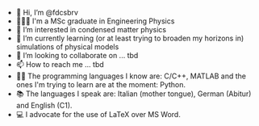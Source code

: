 - 👋 Hi, I’m @fdcsbrv
- 🔬👨‍🔬 I'm a MSc graduate in Engineering Physics
- 👀 I’m interested in condensed matter physics
- 🌱 I’m currently learning (or at least trying to broaden my horizons in) simulations of physical models
- 💞️ I’m looking to collaborate on ... tbd
- 📫 How to reach me ... tbd
- 👨‍💻 The programming languages I know are: C/C++, MATLAB and the ones I'm trying to learn are at the moment: Python.
- 📚 The languages I speak are: Italian (mother tongue), German (Abitur) and English (C1).
- 💻 I advocate for the use of LaTeX over MS Word.
